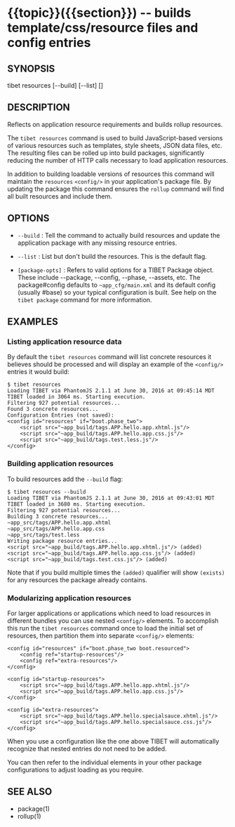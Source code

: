 {{topic}}({{section}}) -- builds template/css/resource files and config entries
=============================================

## SYNOPSIS

tibet resources [--build] [--list] [<package-opts>]

## DESCRIPTION

Reflects on application resource requirements and builds rollup resources.

The `tibet resources` command is used to build JavaScript-based versions of
various resources such as templates, style sheets, JSON data files, etc. The
resulting files can be rolled up into build packages, significantly
reducing the number of HTTP calls necessary to load application resources.

In addition to building loadable versions of resources this command will
maintain the `resources` `<config/>` in your application's package file. By
updating the package this command ensures the `rollup` command will find all
built resources and include them.

## OPTIONS

  * `--build` :
    Tell the command to actually build resources and update the application
package with any missing resource entries.

  * `--list` :
    List but don't build the resources. This is the default flag.

  * `[package-opts]` :
    Refers to valid options for a TIBET Package object. These include --package,
--config, --phase, --assets, etc. The package#config defaults to
`~app_cfg/main.xml` and its default config (usually #base) so your typical
configuration is built. See help on the `tibet package` command for more
information.

## EXAMPLES

### Listing application resource data

By default the `tibet resources` command will list concrete resources it
believes should be processed and will display an example of the `<config/>`
entries it would build:

    $ tibet resources
    Loading TIBET via PhantomJS 2.1.1 at June 30, 2016 at 09:45:14 MDT
    TIBET loaded in 3064 ms. Starting execution.
    Filtering 927 potential resources...
    Found 3 concrete resources...
    Configuration Entries (not saved):
    <config id="resources" if="boot.phase_two">
        <script src="~app_build/tags.APP.hello.app.xhtml.js"/>
        <script src="~app_build/tags.APP.hello.app.css.js"/>
        <script src="~app_build/tags.test.less.js"/>
    </config>

### Building application resources

To build resources add the `--build` flag:

    $ tibet resources --build
    Loading TIBET via PhantomJS 2.1.1 at June 30, 2016 at 09:43:01 MDT
    TIBET loaded in 3680 ms. Starting execution.
    Filtering 927 potential resources...
    Building 3 concrete resources...
    ~app_src/tags/APP.hello.app.xhtml
    ~app_src/tags/APP.hello.app.css
    ~app_src/tags/test.less
    Writing package resource entries...
    <script src="~app_build/tags.APP.hello.app.xhtml.js"/> (added)
    <script src="~app_build/tags.APP.hello.app.css.js"/> (added)
    <script src="~app_build/tags.test.css.js"/> (added)

Note that if you build multiple times the `(added)` qualifier will show
`(exists)` for any resources the package already contains.

### Modularizing application resources

For larger applications or applications which need to load resources in
different bundles you can use nested `<config/>` elements. To accomplish
this run the `tibet resources` command once to load the initial set of
resources, then partition them into separate `<config/>` elements:

    <config id="resources" if="boot.phase_two boot.resourced">
        <config ref="startup-resources"/>
        <config ref="extra-resources"/>
    </config>

    <config id="startup-resources">
        <script src="~app_build/tags.APP.hello.app.xhtml.js"/>
        <script src="~app_build/tags.APP.hello.app.css.js"/>
    </config>

    <config id="extra-resources">
        <script src="~app_build/tags.APP.hello.specialsauce.xhtml.js"/>
        <script src="~app_build/tags.APP.hello.specialsauce.css.js"/>
    </config>

When you use a configuration like the one above TIBET will automatically
recognize that nested entries do not need to be added.

You can then refer to the individual <config/> elements in your other
package configurations to adjust loading as you require.

## SEE ALSO

  * package(1)
  * rollup(1)

